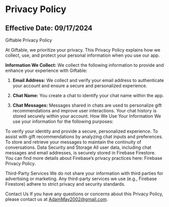 # Privacy Policy

## Effective Date: 09/17/2024

Giftable Privacy Policy

At Giftable, we prioritize your privacy. This Privacy Policy explains how we collect, use, and protect your personal information when you use our app.

**Information We Collect:** We collect the following information to provide and enhance your experience with Giftable:

1. **Email Address:** We collect and verify your email address to authenticate your account and ensure a secure and personalized experience.

2. **Chat Name:** You create a chat to identify your chat name within the app.

3. **Chat Messages:** Messages shared in chats are used to personalize gift recommendations and improve user interactions. Your chat history is stored securely within your account.
How We Use Your Information We use your information for the following purposes:

To verify your identity and provide a secure, personalized experience.
To assist with gift recommendations by analyzing chat inputs and preferences.
To store and retrieve your messages to maintain the continuity of conversations.
Data Security and Storage All user data, including chat messages and email addresses, is securely stored in Firebase Firestore. You can find more details about Firebase’s privacy practices here: Firebase Privacy Policy.

Third-Party Services We do not share your information with third parties for advertising or marketing. Any third-party services we use (e.g., Firebase Firestore) adhere to strict privacy and security standards.

Contact Us If you have any questions or concerns about this Privacy Policy, please contact us at AdamMay2002@gmail.com.

